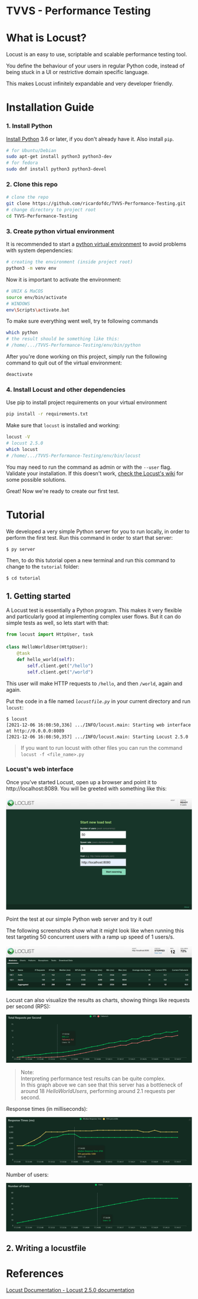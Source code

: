 # TVVS - Performance Testing

# What is Locust?

Locust is an easy to use, scriptable and scalable performance testing tool.

You define the behaviour of your users in regular Python code, instead of being stuck in a UI or restrictive domain specific language.

This makes Locust infinitely expandable and very developer friendly.

# Installation Guide

### 1. Install Python

[Install Python](https://docs.python-guide.org/starting/installation/) 3.6 or later, if you don't already have it. Also install `pip`.

```bash
# for Ubuntu/Debian
sudo apt-get install python3 python3-dev
# for fedora
sudo dnf install python3 python3-devel
```

### 2. Clone this repo

```bash
# clone the repo
git clone https://github.com/ricardofdc/TVVS-Performance-Testing.git
# change directory to project root
cd TVVS-Performance-Testing
```

### 3. Create python virtual environment

It is recommended to start a [python virtual environment](https://docs.python.org/3/tutorial/venv.html) to avoid problems with system dependencies:

```bash
# creating the environment (inside project root)
python3 -m venv env
```

Now it is important to activate the environment:

```bash
# UNIX & MaCOS
source env/bin/activate
# WINDOWS
env\Scripts\activate.bat
```

To make sure everything went well, try te following commands

```bash
which python
# the result should be something like this:
# /home/.../TVVS-Performance-Testing/env/bin/python
```

After you're done working on this project, simply run the following command to quit out of the virtual environment:

```bash
deactivate
```

### 4. Install Locust and other dependencies

Use pip to install project requirements on your virtual environment

```bash
pip install -r requirements.txt
```

Make sure that `locust` is installed and working:

```bash
locust -V
# locust 2.5.0
which locust
# /home/.../TVVS-Performance-Testing/env/bin/locust
```

You may need to run the command as admin or with the `--user` flag.  
Validate your installation. If this doesn't work, [check the Locust's wiki](https://github.com/locustio/locust/wiki/Installation) for some possible solutions.

Great! Now we're ready to create our first test.

# Tutorial

We developed a very simple Python server for you to run locally, in order to perform the first test. Run this command in order to start that server:

```` shell
$ py server
````

Then, to do this tutorial open a new terminal and run this command to change to the `tutorial` folder:

```` shell
$ cd tutorial
````

## 1. Getting started

A Locust test is essentially a Python program. This makes it very flexible and particularly good at implementing complex user flows. But it can do simple tests as well, so lets start with that:

```` py
from locust import HttpUser, task

class HelloWorldUser(HttpUser):
    @task
    def hello_world(self):
        self.client.get("/hello")
        self.client.get("/world")
````

This user will make HTTP requests to `/hello`, and then `/world`, again and again. 

Put the code in a file named *`locustfile.py`* in your current directory and run `locust`:

```` shell
$ locust
[2021-12-06 16:08:50,336] .../INFO/locust.main: Starting web interface at http://0.0.0.0:8089
[2021-12-06 16:08:50,357] .../INFO/locust.main: Starting Locust 2.5.0
````

> If you want to run locust with other files you can run the command `locust -f <file_name>.py`

### Locust's web interface

Once you’ve started Locust, open up a browser and point it to http://localhost:8089. You will be greeted with something like this:

![Locust's web ui](img/home_page.png)

Point the test at our simple Python web server and try it out!

The following screenshots show what it might look like when running this test targeting 50 concurrent users with a ramp up speed of 1 users/s.

![Test1 statistics](img/test1_statistics.png)

Locust can also visualize the results as charts, showing things like requests per second (RPS):

![Test1 Total Requests per Second](img/test1_trps.png)
> Note:   
> Interpreting performance test results can be quite complex.  
> In this graph above we can see that this server has a bottleneck of around 18 *HelloWorldUsers*, performing around 2.1 requests per second.

Response times (in milliseconds):

![Test1 Response Times](img/test1_rt.png)

Number of users:

![Test1 Number of Users](img/test1_nou.png)

## 2. Writing a locustfile



# References

[Locust Documentation - Locust 2.5.0 documentation](https://docs.locust.io/en/stable/index.html)
